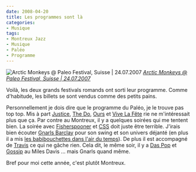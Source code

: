 ```yaml
---
date: 2008-04-20
title: Les programmes sont là
categories:
- Musique
tags:
- Montreux Jazz
- Musique
- Paléo
- Programme
---
```

<img src="https://farm2.static.flickr.com/1392/896113717_c135087af6.jpg" alt="Arctic Monkeys @ Paleo Festival, Suisse | 24.07.2007" />
<em><a title="photo sharing" href="https://www.flickr.com/photos/le-hiboo/896113717/">Arctic Monkeys @ Paleo Festival, Suisse | 24.07.2007</a></em>

Voilà, les deux grands festivals romands ont sorti leur programme. Comme d'habitude, les billets se sont vendus comme des petits pains.

Personnellement je dois dire que le programme du Paléo, je le trouve pas top top. Mis à part <a href="https://youtube.com/watch?v=pmjR0Uxprg0">Justice</a>, <a href="https://youtube.com/watch?v=PsoM91JjjvY">The Do</a>, <a href="https://www.dailymotion.com/relevance/search/ours%2Bmi/video/x4206t_ours-le-cafard-des-fanfares_music">Ours</a> et <a href="https://youtube.com/watch?v=6JBhadKD1pc">Vive La Fête</a> rie ne m'intéressait plus que ça.
Par contre au Montreux, il y a quelques soirées qui me tentent bien. La soirée avec <a href="https://youtube.com/watch?v=wlJHotXleW8">Fisherspooner</a> et <a href="https://youtube.com/watch?v=7agPOt1XZz8">CSS</a> doit juste être terrible. J'irais bien écouter <a href="https://youtube.com/watch?v=2GA3a15xF0c">Gnarls Barclay</a> pour son swing et son univers déjanté (en plus il a mis <a href="https://youtube.com/watch?v=k1r5h1aEdsE">les babibouchettes dans l'air du temps</a>). De plus il est accompagné de <a href="https://youtube.com/watch?v=HHpEqMg8kvo">Travis</a> ce qui ne gâche rien. Cela dit, le même soir, il y a <a href="https://youtube.com/watch?v=IWlvUg_tcyE">Das Pop</a> et <a href="https://youtube.com/watch?v=yiRHcA6nPUE">Gossip</a> au Miles Davis ... mais Gnarls quand même.

Bref pour moi cette année, c'est plutôt Montreux.
